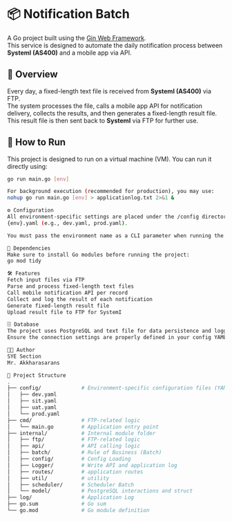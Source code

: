 # 📦 Notification Batch

A Go project built using the [Gin Web Framework](https://github.com/gin-gonic/gin).  
This service is designed to automate the daily notification process between **SystemI (AS400)** and a mobile app via API.

## 📌 Overview

Every day, a fixed-length text file is received from **SystemI (AS400)** via FTP.  
The system processes the file, calls a mobile app API for notification delivery, collects the results, and then generates a fixed-length result file.  
This result file is then sent back to **SystemI** via FTP for further use.

## 🚀 How to Run

This project is designed to run on a virtual machine (VM). You can run it directly using:

```bash
go run main.go [env]

For background execution (recommended for production), you may use:
nohup go run main.go [env] > applicationlog.txt 2>&1 &

⚙️ Configuration
All environment-specific settings are placed under the /config directory with the filename format:
{env}.yaml (e.g., dev.yaml, prod.yaml).

You must pass the environment name as a CLI parameter when running the program.

🧩 Dependencies
Make sure to install Go modules before running the project:
go mod tidy

🛠️ Features
Fetch input files via FTP
Parse and process fixed-length text files
Call mobile notification API per record
Collect and log the result of each notification
Generate fixed-length result file
Upload result file to FTP for SystemI

🗄️ Database
The project uses PostgreSQL and text file for data persistence and logging.
Ensure the connection settings are properly defined in your config YAML file.

👨‍💻 Author
SYE Section
Mr. Akkharasarans

📁 Project Structure
.
├── config/             # Environment-specific configuration files (YAML)
│   ├── dev.yaml
│   ├── sit.yaml
│   ├── uat.yaml
│   └── prod.yaml
├── cmd/                # FTP-related logic
│   └── main.go         # Application entry point
├── internal/           # Internal module folder
│   ├── ftp/            # FTP-related logic
│   ├── api/            # API calling logic
│   ├── batch/          # Rule of Business (Batch)
│   ├── config/         # Config Loading
│   ├── Logger/         # Write API and application log
│   ├── routes/         # application routes
│   ├── util/           # utility
│   ├── scheduler/      # Scheduler Batch
│   └── model/          # PostgreSQL interactions and struct
├── log/                # Application Log
├── go.sum              # Go sum
└── go.mod              # Go module definition
